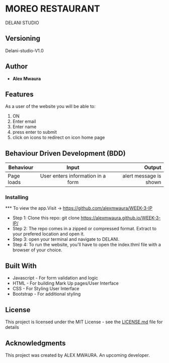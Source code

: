 
#  MOREO RESTAURANT

 DELANI STUDIO



## Versioning

 Delani-studio-V1.0 

## Author

* **Alex Mwaura**

## Features


As a user of the website you will be able to:

1. ON  
2. Enter email
3. Enter name
4. press enter to submit
5. click on icons to redirect on icon home page


## Behaviour Driven Development (BDD)
|Behaviour 	           |    Input 	                 |       Output          |
|----------------------------------------------|:-----------------------------------:|-----------------------------:|       
|Page loads	                           |   User enters information in a form                            |       alert message is shown  |                        |


### Installing

*** To view the app.Visit -> https://github.com/alexmwaura/WEEK-3-IP
* Step 1:
Clone this repo: git clone  https://alexmwaura.github.io/WEEK-3-IP/
* Step 2:
The repo comes in a zipped or compressed format. Extract to your prefered location and open it.
* Step 3:
open your terminal and navigate to DELANI.
* Step 4:
To run the website, you'll have to open the index.thml file with a browser of your choice.
    
    
## Built With

* Javascript - For form validation and logic
* HTML - For building Mark Up pages/User Interface
* CSS - For Styling User Interface
* Bootstrap - For additional styling


## License

This project is licensed under the MIT License - see the [LICENSE.md](LICENSE.md) file for details

## Acknowledgments
This project was created by ALEX MWAURA. An upcoming developer.